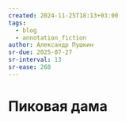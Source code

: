 ```yaml
---
created: 2024-11-25T18:13+03:00
tags:
  - blog
  - annotation_fiction
author: Александр Пушкин
sr-due: 2025-07-27
sr-interval: 13
sr-ease: 268
---
```


# Пиковая дама
